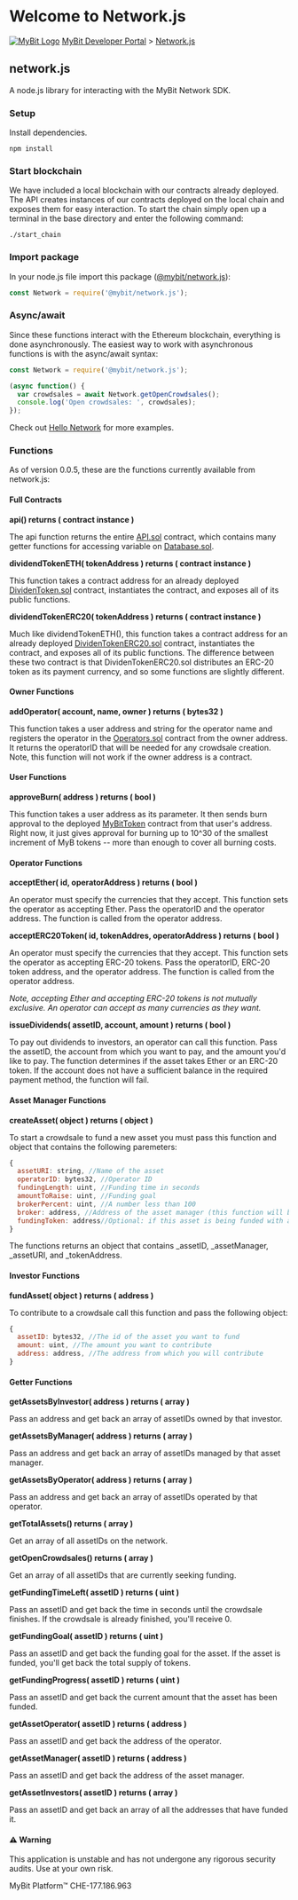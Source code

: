 # Welcome to Network.js

 [![MyBit Logo](https://files.mybit.io/mybit-icon-28x28.png)](https://mybit.io/) [MyBit Developer Portal](https://developer.mybit.io/portal/) &gt; [Network.js](https://developer.mybit.io/web)

## network.js

A node.js library for interacting with the MyBit Network SDK.

### Setup

Install dependencies.

`npm install`

### Start blockchain

We have included a local blockchain with our contracts already deployed. The API creates instances of our contracts deployed on the local chain and exposes them for easy interaction. To start the chain simply open up a terminal in the base directory and enter the following command:

`./start_chain`

### Import package

In your node.js file import this package \([@mybit/network.js](https://www.npmjs.com/package/@mybit/network.js)\):

```javascript
const Network = require('@mybit/network.js');
```

### Async/await

Since these functions interact with the Ethereum blockchain, everything is done asynchronously. The easiest way to work with asynchronous functions is with the async/await syntax:

```javascript
const Network = require('@mybit/network.js');

(async function() {
  var crowdsales = await Network.getOpenCrowdsales();
  console.log('Open crowdsales: ', crowdsales);
});
```

Check out [Hello Network](https://www.npmjs.com/package/@mybit/hello-network) for more examples.

### Functions

As of version 0.0.5, these are the functions currently available from network.js:

#### Full Contracts

**api\(\) returns \( contract instance \)**

The api function returns the entire [API.sol](https://github.com/MyBitFoundation/MyBit-Network.tech/blob/master/contracts/database/API.sol) contract, which contains many getter functions for accessing variable on [Database.sol](https://github.com/MyBitFoundation/MyBit-Network.tech/blob/master/contracts/database/Database.sol).

**dividendTokenETH\( tokenAddress \) returns \( contract instance \)**

This function takes a contract address for an already deployed [DividenToken.sol](https://github.com/MyBitFoundation/MyBit-Network.tech/blob/master/contracts/tokens/erc20/DividendToken.sol) contract, instantiates the contract, and exposes all of its public functions.

**dividendTokenERC20\( tokenAddress \) returns \( contract instance \)**

Much like dividendTokenETH\(\), this function takes a contract address for an already deployed [DividenTokenERC20.sol](https://github.com/MyBitFoundation/MyBit-Network.tech/blob/master/contracts/tokens/erc20/DividendTokenERC20.sol) contract, instantiates the contract, and exposes all of its public functions. The difference between these two contract is that DividenTokenERC20.sol distributes an ERC-20 token as its payment currency, and so some functions are slightly different.

#### Owner Functions

**addOperator\( account, name, owner \) returns \( bytes32 \)**

This function takes a user address and string for the operator name and registers the operator in the [Operators.sol](https://github.com/MyBitFoundation/MyBit-Network.tech/blob/master/contracts/roles/Operators.sol) contract from the owner address. It returns the operatorID that will be needed for any crowdsale creation. Note, this function will not work if the owner address is a contract.

#### User Functions

**approveBurn\( address \) returns \( bool \)**

This function takes a user address as its parameter. It then sends burn approval to the deployed [MyBitToken](https://github.com/MyBitFoundation/MyBit-Network.tech/blob/master/contracts/tokens/erc20/BurnableToken.sol) contract from that user's address. Right now, it just gives approval for burning up to 10^30 of the smallest increment of MyB tokens -- more than enough to cover all burning costs.

#### Operator Functions

**acceptEther\( id, operatorAddress \) returns \( bool \)**

An operator must specify the currencies that they accept. This function sets the operator as accepting Ether. Pass the operatorID and the operator address. The function is called from the operator address.

**acceptERC20Token\( id, tokenAddres, operatorAddress \) returns \( bool \)**

An operator must specify the currencies that they accept. This function sets the operator as accepting ERC-20 tokens. Pass the operatorID, ERC-20 token address, and the operator address. The function is called from the operator address.

_Note, accepting Ether and accepting ERC-20 tokens is not mutually exclusive. An operator can accept as many currencies as they want._

**issueDividends\( assetID, account, amount \) returns \( bool \)**

To pay out dividends to investors, an operator can call this function. Pass the assetID, the account from which you want to pay, and the amount you'd like to pay. The function determines if the asset takes Ether or an ERC-20 token. If the account does not have a sufficient balance in the required payment method, the function will fail.

#### Asset Manager Functions

**createAsset\( object \) returns \( object \)**

To start a crowdsale to fund a new asset you must pass this function and object that contains the following paremeters:

```javascript
{
  assetURI: string, //Name of the asset
  operatorID: bytes32, //Operator ID
  fundingLength: uint, //Funding time in seconds
  amountToRaise: uint, //Funding goal
  brokerPercent: uint, //A number less than 100
  broker: address, //Address of the asset manager (this function will be called from their account)
  fundingToken: address//Optional: if this asset is being funded with an ERC-20 token, you must pass the address
}
```

The functions returns an object that contains \_assetID, \_assetManager, \_assetURI, and \_tokenAddress.

#### Investor Functions

**fundAsset\( object \) returns \( address \)**

To contribute to a crowdsale call this function and pass the following object:

```javascript
{
  assetID: bytes32, //The id of the asset you want to fund
  amount: uint, //The amount you want to contribute
  address: address, //The address from which you will contribute
}
```

#### Getter Functions

**getAssetsByInvestor\( address \) returns \( array \)**

Pass an address and get back an array of assetIDs owned by that investor.

**getAssetsByManager\( address \) returns \( array \)**

Pass an address and get back an array of assetIDs managed by that asset manager.

**getAssetsByOperator\( address \) returns \( array \)**

Pass an address and get back an array of assetIDs operated by that operator.

**getTotalAssets\(\) returns \( array \)**

Get an array of all assetIDs on the network.

**getOpenCrowdsales\(\) returns \( array \)**

Get an array of all assetIDs that are currently seeking funding.

**getFundingTimeLeft\( assetID \) returns \( uint \)**

Pass an assetID and get back the time in seconds until the crowdsale finishes. If the crowdsale is already finished, you'll receive 0.

**getFundingGoal\( assetID \) returns \( uint \)**

Pass an assetID and get back the funding goal for the asset. If the asset is funded, you'll get back the total supply of tokens.

**getFundingProgress\( assetID \) returns \( uint \)**

Pass an assetID and get back the current amount that the asset has been funded.

**getAssetOperator\( assetID \) returns \( address \)**

Pass an assetID and get back the address of the operator.

**getAssetManager\( assetID \) returns \( address \)**

Pass an assetID and get back the address of the asset manager.

**getAssetInvestors\( assetID \) returns \( array \)**

Pass an assetID and get back an array of all the addresses that have funded it.

#### ⚠️ Warning

This application is unstable and has not undergone any rigorous security audits. Use at your own risk.

 MyBit Platform™ CHE-177.186.963  


